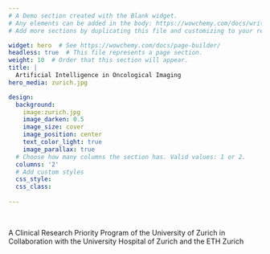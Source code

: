 ```yaml
---
# A Demo section created with the Blank widget.
# Any elements can be added in the body: https://wowchemy.com/docs/writing-markdown-latex/
# Add more sections by duplicating this file and customizing to your requirements.

widget: hero  # See https://wowchemy.com/docs/page-builder/
headless: true  # This file represents a page section.
weight: 10  # Order that this section will appear.
title: |
  Artificial Intelligence in Oncological Imaging
hero_media: zurich.jpg

design:
  background:
    image:zurich.jpg
    image_darken: 0.5
    image_size: cover
    image_position: center
    text_color_light: true
    image_parallax: true
  # Choose how many columns the section has. Valid values: 1 or 2.
  columns: '2'
  # Add custom styles
  css_style:
  css_class:
  
---
```


<br>

A Clinical Research Priority Program of the University of Zurich in Collaboration with the University Hospital of Zurich and the ETH Zurich

